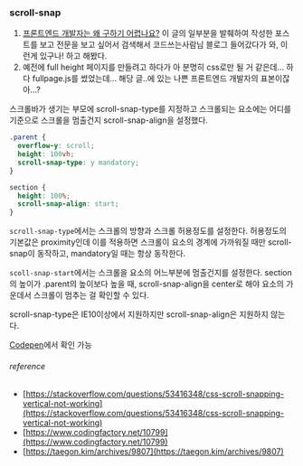 ### scroll-snap

1. [프론트엔드 개발자는 왜 구하기 어렵나요?](https://taegon.kim/archives/4810) 이 글의 일부분을 발췌하여 작성한 포스트를 보고 전문을 보고 싶어서 검색해서 코드쓰는사람님 블로그 들어갔다가 와, 이런게 있구나! 하고 해봤다.
2. 예전에 full height 페이지를 만들려고 하다가 아 분명히 css로만 될 거 같은데… 하다 fullpage.js를 썼었는데... 해당 글..에 있는 나쁜 프론트엔드 개발자의 표본이잖아…?


스크롤바가 생기는 부모에 scroll-snap-type를 지정하고 스크롤되는 요소에는 어디를 기준으로 스크롤을 멈출건지 scroll-snap-align을 설정했다.

```css
.parent {
  overflow-y: scroll;
  height: 100vh;
  scroll-snap-type: y mandatory;
}

section {
  height: 100%;
  scroll-snap-align: start;
}
```

`scroll-snap-type`에서는 스크롤의 방향과 스크롤 허용정도를 설정한다. 허용정도의 기본값은 proximity인데 이를 적용하면 스크롤이 요소의 경계에 가까워질 때만 scroll-snap이 동작하고, mandatory일 때는 항상 동작한다.

`scoll-snap-start`에서는 스크롤을 요소의 어느부분에 멈출건지를 설정한다. section의 높이가 .parent의 높이보다 높을 때, scroll-snap-align을 center로 해야 요소의 가운데서 스크롤이 멈추는 걸 확인할 수 있다.

scroll-snap-type은 IE10이상에서 지원하지만 scroll-snap-align은 지원하지 않는다.


[Codepen](https://codepen.io/0641031/pen/WVGyYq)에서 확인 가능



###### reference
* [https://stackoverflow.com/questions/53416348/css-scroll-snapping-vertical-not-working](https://stackoverflow.com/questions/53416348/css-scroll-snapping-vertical-not-working)
* [https://www.codingfactory.net/10799](https://www.codingfactory.net/10799)
* [https://taegon.kim/archives/9807](https://taegon.kim/archives/9807)
